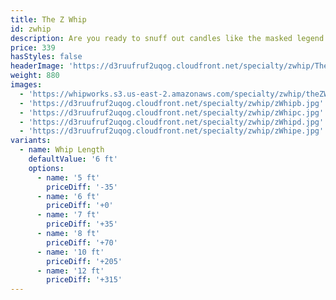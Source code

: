 ```yaml
---
title: The Z Whip
id: zwhip
description: Are you ready to snuff out candles like the masked legend himself? Well look no further, the WhipWorks Z Whip is the perfect target whip!  With a 12 inch handle and a silver collar at the transition, this Bullwhip is as accurate as they come.  
price: 339
hasStyles: false
headerImage: 'https://d3ruufruf2uqog.cloudfront.net/specialty/zwhip/TheZWhipHeader.png'
weight: 880
images:
  - 'https://whipworks.s3.us-east-2.amazonaws.com/specialty/zwhip/theZWhip.jpg'
  - 'https://d3ruufruf2uqog.cloudfront.net/specialty/zwhip/zWhipb.jpg'
  - 'https://d3ruufruf2uqog.cloudfront.net/specialty/zwhip/zWhipc.jpg'
  - 'https://d3ruufruf2uqog.cloudfront.net/specialty/zwhip/zWhipd.jpg'
  - 'https://d3ruufruf2uqog.cloudfront.net/specialty/zwhip/zWhipe.jpg'
variants:
  - name: Whip Length
    defaultValue: '6 ft'
    options:
      - name: '5 ft'
        priceDiff: '-35'
      - name: '6 ft'
        priceDiff: '+0'
      - name: '7 ft'
        priceDiff: '+35'
      - name: '8 ft'
        priceDiff: '+70'
      - name: '10 ft'
        priceDiff: '+205'
      - name: '12 ft'
        priceDiff: '+315'
---
```

